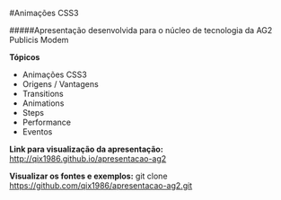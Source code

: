 #Animações CSS3

#####Apresentação desenvolvida para o núcleo de tecnologia da AG2 Publicis Modem

__Tópicos__

- Animações CSS3
- Origens / Vantagens
- Transitions
- Animations
- Steps
- Performance
- Eventos

__Link para visualização da apresentação:__ <http://qix1986.github.io/apresentacao-ag2>

__Visualizar os fontes e exemplos:__ git clone https://github.com/qix1986/apresentacao-ag2.git